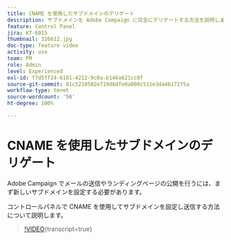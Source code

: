 ```yaml
---
title: CNAME を使用したサブドメインのデリゲート
description: サブドメインを Adobe Campaign に完全にデリゲートする方法を説明します。
feature: Control Panel
jira: KT-6015
thumbnail: 326612.jpg
doc-type: feature video
activity: use
team: PM
role: Admin
level: Experienced
exl-id: f7d5ff24-6181-4212-9c0a-b146a621cc0f
source-git-commit: 81c5210502e719d6dfe0a000c511e3da4b17275a
workflow-type: tm+mt
source-wordcount: '56'
ht-degree: 100%

---
```


# CNAME を使用したサブドメインのデリゲート

Adobe Campaign でメールの送信やランディングページの公開を行うには、まず新しいサブドメインを設定する必要があります。

コントロールパネルで CNAME を使用してサブドメインを設定し送信する方法について説明します。

>[!VIDEO](https://video.tv.adobe.com/v/326612?learn=on){transcript=true}
